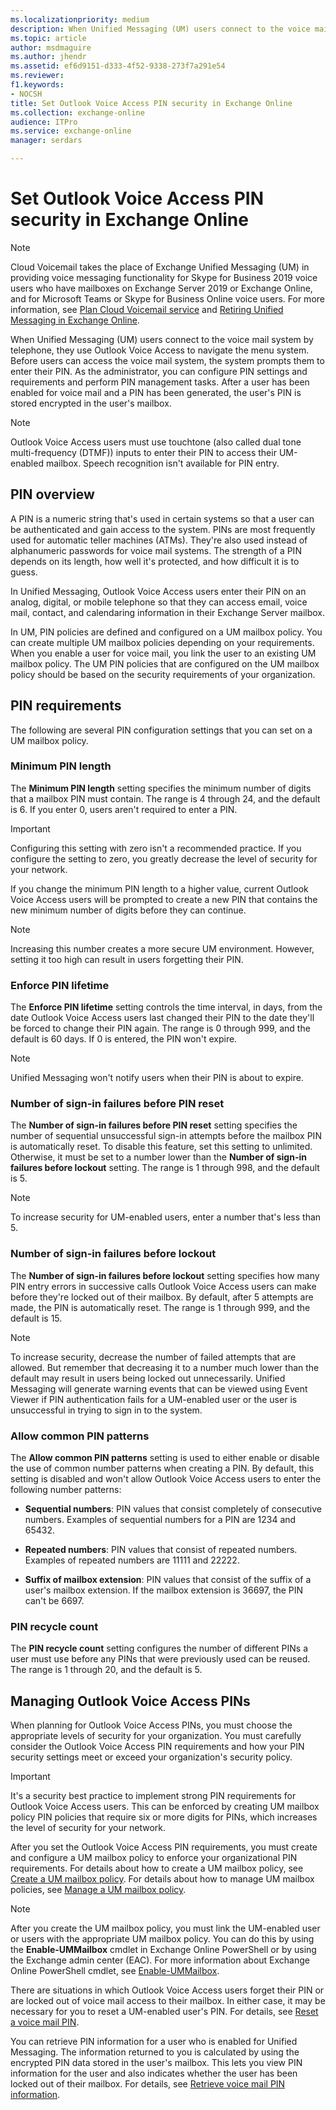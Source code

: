 ```yaml
---
ms.localizationpriority: medium
description: When Unified Messaging (UM) users connect to the voice mail system by telephone, they use Outlook Voice Access to navigate the menu system. Before users can access the voice mail system, the system prompts them to enter their PIN. As the administrator, you can configure PIN settings and requirements and perform PIN management tasks. After a user has been enabled for voice mail and a PIN has been generated, the user's PIN is stored encrypted in the user's mailbox.
ms.topic: article
author: msdmaguire
ms.author: jhendr
ms.assetid: ef6d9151-d333-4f52-9338-273f7a291e54
ms.reviewer: 
f1.keywords:
- NOCSH
title: Set Outlook Voice Access PIN security in Exchange Online
ms.collection: exchange-online
audience: ITPro
ms.service: exchange-online
manager: serdars

---
```


# Set Outlook Voice Access PIN security in Exchange Online

> [!NOTE]
> Cloud Voicemail takes the place of Exchange Unified Messaging (UM) in providing voice messaging functionality for Skype for Business 2019 voice users who have mailboxes on Exchange Server 2019 or Exchange Online, and for Microsoft Teams or Skype for Business Online voice users. For more information, see [Plan Cloud Voicemail service](/skypeforbusiness/hybrid/plan-cloud-voicemail) and [Retiring Unified Messaging in Exchange Online](https://techcommunity.microsoft.com/t5/Exchange-Team-Blog/Retiring-Unified-Messaging-in-Exchange-Online/ba-p/608991).

When Unified Messaging (UM) users connect to the voice mail system by telephone, they use Outlook Voice Access to navigate the menu system. Before users can access the voice mail system, the system prompts them to enter their PIN. As the administrator, you can configure PIN settings and requirements and perform PIN management tasks. After a user has been enabled for voice mail and a PIN has been generated, the user's PIN is stored encrypted in the user's mailbox.

> [!NOTE]
> Outlook Voice Access users must use touchtone (also called dual tone multi-frequency (DTMF)) inputs to enter their PIN to access their UM-enabled mailbox. Speech recognition isn't available for PIN entry.

## PIN overview
<a name="Overview"> </a>

A PIN is a numeric string that's used in certain systems so that a user can be authenticated and gain access to the system. PINs are most frequently used for automatic teller machines (ATMs). They're also used instead of alphanumeric passwords for voice mail systems. The strength of a PIN depends on its length, how well it's protected, and how difficult it is to guess.

 In Unified Messaging, Outlook Voice Access users enter their PIN on an analog, digital, or mobile telephone so that they can access email, voice mail, contact, and calendaring information in their Exchange Server mailbox.

In UM, PIN policies are defined and configured on a UM mailbox policy. You can create multiple UM mailbox policies depending on your requirements. When you enable a user for voice mail, you link the user to an existing UM mailbox policy. The UM PIN policies that are configured on the UM mailbox policy should be based on the security requirements of your organization.

## PIN requirements
<a name="Requirements"> </a>

The following are several PIN configuration settings that you can set on a UM mailbox policy.

### Minimum PIN length

The **Minimum PIN length** setting specifies the minimum number of digits that a mailbox PIN must contain. The range is 4 through 24, and the default is 6. If you enter 0, users aren't required to enter a PIN.

> [!IMPORTANT]
> Configuring this setting with zero isn't a recommended practice. If you configure the setting to zero, you greatly decrease the level of security for your network.

If you change the minimum PIN length to a higher value, current Outlook Voice Access users will be prompted to create a new PIN that contains the new minimum number of digits before they can continue.

> [!NOTE]
> Increasing this number creates a more secure UM environment. However, setting it too high can result in users forgetting their PIN.

### Enforce PIN lifetime

The **Enforce PIN lifetime** setting controls the time interval, in days, from the date Outlook Voice Access users last changed their PIN to the date they'll be forced to change their PIN again. The range is 0 through 999, and the default is 60 days. If 0 is entered, the PIN won't expire.

> [!NOTE]
> Unified Messaging won't notify users when their PIN is about to expire.

### Number of sign-in failures before PIN reset

The **Number of sign-in failures before PIN reset** setting specifies the number of sequential unsuccessful sign-in attempts before the mailbox PIN is automatically reset. To disable this feature, set this setting to unlimited. Otherwise, it must be set to a number lower than the **Number of sign-in failures before lockout** setting. The range is 1 through 998, and the default is 5.

> [!NOTE]
> To increase security for UM-enabled users, enter a number that's less than 5.

### Number of sign-in failures before lockout

The **Number of sign-in failures before lockout** setting specifies how many PIN entry errors in successive calls Outlook Voice Access users can make before they're locked out of their mailbox. By default, after 5 attempts are made, the PIN is automatically reset. The range is 1 through 999, and the default is 15.

> [!NOTE]
> To increase security, decrease the number of failed attempts that are allowed. But remember that decreasing it to a number much lower than the default may result in users being locked out unnecessarily. Unified Messaging will generate warning events that can be viewed using Event Viewer if PIN authentication fails for a UM-enabled user or the user is unsuccessful in trying to sign in to the system.

### Allow common PIN patterns

The **Allow common PIN patterns** setting is used to either enable or disable the use of common number patterns when creating a PIN. By default, this setting is disabled and won't allow Outlook Voice Access users to enter the following number patterns:

- **Sequential numbers**: PIN values that consist completely of consecutive numbers. Examples of sequential numbers for a PIN are 1234 and 65432.

- **Repeated numbers**: PIN values that consist of repeated numbers. Examples of repeated numbers are 11111 and 22222.

- **Suffix of mailbox extension**: PIN values that consist of the suffix of a user's mailbox extension. If the mailbox extension is 36697, the PIN can't be 6697.

### PIN recycle count

The **PIN recycle count** setting configures the number of different PINs a user must use before any PINs that were previously used can be reused. The range is 1 through 20, and the default is 5.

## Managing Outlook Voice Access PINs
<a name="Managing"> </a>

When planning for Outlook Voice Access PINs, you must choose the appropriate levels of security for your organization. You must carefully consider the Outlook Voice Access PIN requirements and how your PIN security settings meet or exceed your organization's security policy.

> [!IMPORTANT]
> It's a security best practice to implement strong PIN requirements for Outlook Voice Access users. This can be enforced by creating UM mailbox policy PIN policies that require six or more digits for PINs, which increases the level of security for your network.

After you set the Outlook Voice Access PIN requirements, you must create and configure a UM mailbox policy to enforce your organizational PIN requirements. For details about how to create a UM mailbox policy, see [Create a UM mailbox policy](../../voice-mail-unified-messaging/set-up-voice-mail/create-um-mailbox-policy.md). For details about how to manage UM mailbox policies, see [Manage a UM mailbox policy](../../voice-mail-unified-messaging/set-up-voice-mail/manage-um-mailbox-policy.md).

> [!NOTE]
> After you create the UM mailbox policy, you must link the UM-enabled user or users with the appropriate UM mailbox policy. You can do this by using the **Enable-UMMailbox** cmdlet in Exchange Online PowerShell or by using the Exchange admin center (EAC). For more information about Exchange Online PowerShell cmdlet, see [Enable-UMMailbox](/powershell/module/exchange/enable-ummailbox).

There are situations in which Outlook Voice Access users forget their PIN or are locked out of voice mail access to their mailbox. In either case, it may be necessary for you to reset a UM-enabled user's PIN. For details, see [Reset a voice mail PIN](reset-a-voice-mail-pin.md).

You can retrieve PIN information for a user who is enabled for Unified Messaging. The information returned to you is calculated by using the encrypted PIN data stored in the user's mailbox. This lets you view PIN information for the user and also indicates whether the user has been locked out of their mailbox. For details, see [Retrieve voice mail PIN information](retrieve-voice-mail-pin-information.md).